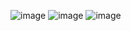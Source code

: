 ![image](https://github.com/user-attachments/assets/8b00d79b-b98d-477c-9a8f-86806ab6ceb9)
![image](https://github.com/user-attachments/assets/6557a892-f7ac-450e-87b9-5497b9b07e9f)
![image](https://github.com/user-attachments/assets/9d4e6166-91b0-4bb5-9e9e-08e7b428650f)
